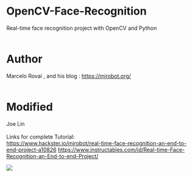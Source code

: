 # OpenCV-Face-Recognition
Real-time face recognition project with OpenCV and Python
<br><br>
# Author
Marcelo Rovai , and his blog : https://mjrobot.org/
<br><br>
# Modified
Joe Lin 
<br><br>
Links for complete Tutorial:
<br>
https://www.hackster.io/mjrobot/real-time-face-recognition-an-end-to-end-project-a10826
https://www.instructables.com/id/Real-time-Face-Recognition-an-End-to-end-Project/
<br>
<p><img src="https://github.com/Mjrovai/OpenCV-Face-Recognition/blob/master/FaceRecogBlock.png?raw=true"></p>
